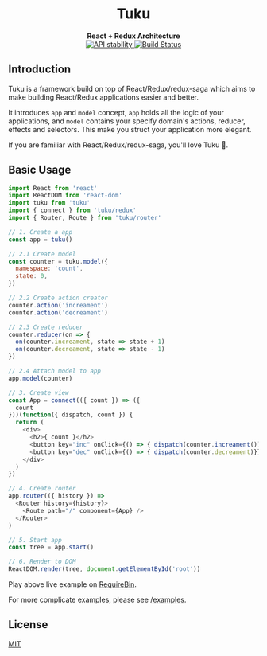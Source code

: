<h1 align="center">Tuku</h1>

<div align="center">
  <strong>React + Redux Architecture</strong>
</div>

<div align="center">
  <!-- Stability -->
  <a href="https://nodejs.org/api/documentation.html#documentation_stability_index">
  <img src="https://img.shields.io/badge/stability-experimental-orange.svg?style=flat-square"
    alt="API stability" />
  </a>

  <!-- Build Status -->
  <a href="https://travis-ci.org/yesmeck/tuku">
    <img src="https://img.shields.io/travis/yesmeck/tuku/master.svg?style=flat-square"
      alt="Build Status" />
  </a>
</div>


## Introduction

Tuku is a framework build on top of React/Redux/redux-saga which aims to make building React/Redux applications easier and better.

It introduces `app` and `model` concept, `app` holds all the logic of your applications, and `model` contains your specify domain's actions, reducer, effects and selectors. This make you struct your application more elegant.

If you are familiar with React/Redux/redux-saga, you'll love Tuku :see_no_evil:.

## Basic Usage

```javascript
import React from 'react'
import ReactDOM from 'react-dom'
import tuku from 'tuku'
import { connect } from 'tuku/redux'
import { Router, Route } from 'tuku/router'

// 1. Create a app
const app = tuku()

// 2.1 Create model
const counter = tuku.model({
  namespace: 'count',
  state: 0,
})

// 2.2 Create action creator
counter.action('increament')
counter.action('decreament')

// 2.3 Create reducer
counter.reducer(on => {
  on(counter.increament, state => state + 1)
  on(counter.decreament, state => state - 1)
})

// 2.4 Attach model to app
app.model(counter)

// 3. Create view
const App = connect(({ count }) => ({
  count
}))(function({ dispatch, count }) {
  return (
    <div>
      <h2>{ count }</h2>
      <button key="inc" onClick={() => { dispatch(counter.increament())}}>+</button>
      <button key="dec" onClick={() => { dispatch(counter.decreament)}}>-</button>
    </div>
  )
})

// 4. Create router
app.router(({ history }) =>
  <Router history={history}>
    <Route path="/" component={App} />
  </Router>
)

// 5. Start app
const tree = app.start()

// 6. Render to DOM
ReactDOM.render(tree, document.getElementById('root'))
```

Play above live example on [RequireBin](http://requirebin.com/?gist=9dd0f0cfffa4862989bded30865f6af7).

For more complicate examples, please see [/examples](/examples).

## License

[MIT](https://tldrlegal.com/license/mit-license)
